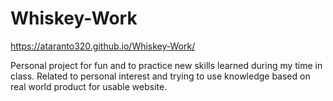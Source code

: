 # Whiskey-Work

https://ataranto320.github.io/Whiskey-Work/

Personal project for fun and to practice new skills learned during my time in class. Related to personal interest and trying to use knowledge based on real world product for usable website.
